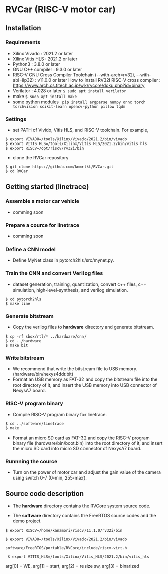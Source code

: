 # RVCar (RISC-V motor car)

## Installation

### Requirements

+ Xilinx Vivado : 2021.2 or later
+ Xilinx Vitis HLS : 2021.2 or later
+ Python3 : 3.8.0 or later
+ GNU C++ compiler : 9.3.0 or later
+ RISC-V GNU Cross Compiler Toolchain (--with-arch=rv32i, --with-abi=ilp32) : v11.0.0 or later
  How to install RV32I RISC-V cross compiler : https://www.arch.cs.titech.ac.jp/wk/rvcore/doku.php?id=binary
+ Verilator : 4.028 or later 
    ``` $ sudo apt install verilator ```
+ make 
    ``` $ sudo apt install make ```
+ some python modules
    ``` pip install argparse numpy onnx torch torchvision scikit-learn opencv-python pillow tqdm```

### Settings

+ set PATH of Vivido, Vitis HLS, and RISC-V toolchain.
For example,
```
$ export VIVADO=/tools/Xilinx/Vivado/2021.2/bin/vivado
$ export VITIS_HLS=/tools/Xilinx/Vitis_HLS/2021.2/bin/vitis_hls
$ export RISCV=/opt/riscv/rv32i/bin
```

+ clone the RVCar repository 
```
$ git clone https://github.com/knmrtkt/RVCar.git 
$ cd RVCar
```


## Getting started (linetrace) 

### Assemble a motor car vehicle 

+ comming soon

### Prepare a cource for linetrace

+ comming soon

### Define a CNN model

+ Define MyNet class in pytorch2hls/src/mynet.py.
 
### Train the CNN and convert Verilog files

+ dataset generation, training, quantization, convert c++ files, c++ simulation, high-level-synthesis, and verilog simulation.

```
$ cd pytorch2hls
$ make line
```

### Generate bitstream
+ Copy the verilog files to **hardware** directory and generate bitstream.
```
$ cp -rf sbox/rtl/* ../hardware/cnn/
$ cd ../hardware
$ make bit
```

### Write bitstream
+ We recommend that write the bitstream file to USB memory. (hardware/bin/nexys4ddr.bit)
+ Format an USB memory as FAT-32 and copy the bitstream file into the root directory of it, and insert the USB memory into USB connector of NexysA7 board.

### RISC-V program binary
+ Compile RISC-V program binary for linetrace.
```
$ cd ../software/linetrace
$ make
```

+ Format an micro SD card as FAT-32 and copy the RISC-V program binary file (hardware/bin/boot.bin) into the root directory of it, and insert the micro SD card into micro SD connector of NexysA7 board.

### Runnning the cource

+ Turn on the power of motor car and adjust the gain value of the camera using switch 0-7 (0-min, 255-max).

## Source code description

+ The **hardware** directory contains the RVCore system source code.

+ The **software** directory contains the FreeRTOS source codes and the demo project.

``` $ export RISCV=/home/kanamori/riscv/11.1.0/rv32i/bin ```

``` $ export VIVADO=/tools/Xilinx/Vivado/2021.2/bin/vivado ```

``` software/FreeRTOS/portable/RVCore/include/riscv-virt.h ```

``` $ export VITIS_HLS=/tools/Xilinx/Vitis_HLS/2021.2/bin/vitis_hls```

arg[0] = WE, arg[1] = start, arg[2] = resize sw, arg[3] = binarized

